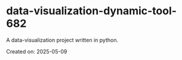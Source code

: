 # data-visualization-dynamic-tool-682

A data-visualization project written in python.

Created on: 2025-05-09
